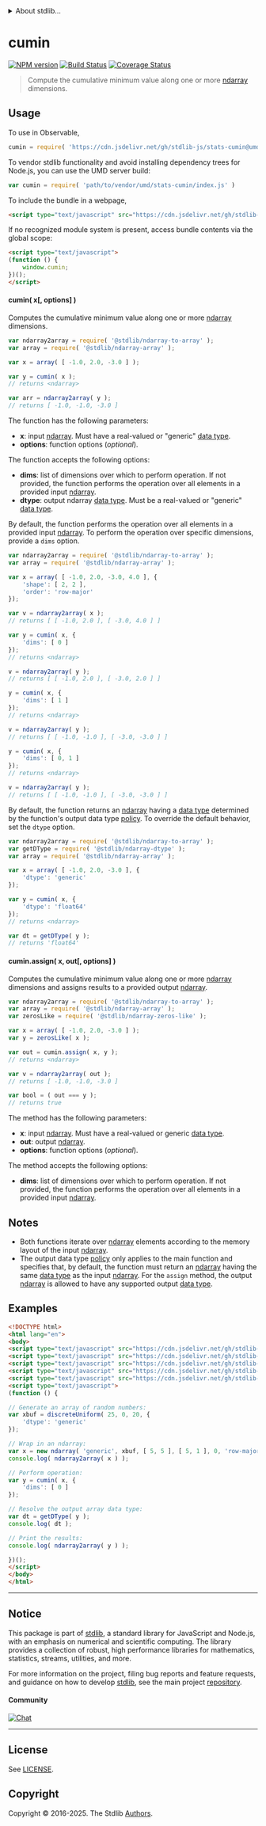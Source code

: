 <!--

@license Apache-2.0

Copyright (c) 2025 The Stdlib Authors.

Licensed under the Apache License, Version 2.0 (the "License");
you may not use this file except in compliance with the License.
You may obtain a copy of the License at

   http://www.apache.org/licenses/LICENSE-2.0

Unless required by applicable law or agreed to in writing, software
distributed under the License is distributed on an "AS IS" BASIS,
WITHOUT WARRANTIES OR CONDITIONS OF ANY KIND, either express or implied.
See the License for the specific language governing permissions and
limitations under the License.

-->


<details>
  <summary>
    About stdlib...
  </summary>
  <p>We believe in a future in which the web is a preferred environment for numerical computation. To help realize this future, we've built stdlib. stdlib is a standard library, with an emphasis on numerical and scientific computation, written in JavaScript (and C) for execution in browsers and in Node.js.</p>
  <p>The library is fully decomposable, being architected in such a way that you can swap out and mix and match APIs and functionality to cater to your exact preferences and use cases.</p>
  <p>When you use stdlib, you can be absolutely certain that you are using the most thorough, rigorous, well-written, studied, documented, tested, measured, and high-quality code out there.</p>
  <p>To join us in bringing numerical computing to the web, get started by checking us out on <a href="https://github.com/stdlib-js/stdlib">GitHub</a>, and please consider <a href="https://opencollective.com/stdlib">financially supporting stdlib</a>. We greatly appreciate your continued support!</p>
</details>

# cumin

[![NPM version][npm-image]][npm-url] [![Build Status][test-image]][test-url] [![Coverage Status][coverage-image]][coverage-url] <!-- [![dependencies][dependencies-image]][dependencies-url] -->

> Compute the cumulative minimum value along one or more [ndarray][@stdlib/ndarray/ctor] dimensions.



<section class="usage">

## Usage

To use in Observable,

```javascript
cumin = require( 'https://cdn.jsdelivr.net/gh/stdlib-js/stats-cumin@umd/browser.js' )
```

To vendor stdlib functionality and avoid installing dependency trees for Node.js, you can use the UMD server build:

```javascript
var cumin = require( 'path/to/vendor/umd/stats-cumin/index.js' )
```

To include the bundle in a webpage,

```html
<script type="text/javascript" src="https://cdn.jsdelivr.net/gh/stdlib-js/stats-cumin@umd/browser.js"></script>
```

If no recognized module system is present, access bundle contents via the global scope:

```html
<script type="text/javascript">
(function () {
    window.cumin;
})();
</script>
```

#### cumin( x\[, options] )

Computes the cumulative minimum value along one or more [ndarray][@stdlib/ndarray/ctor] dimensions.

```javascript
var ndarray2array = require( '@stdlib/ndarray-to-array' );
var array = require( '@stdlib/ndarray-array' );

var x = array( [ -1.0, 2.0, -3.0 ] );

var y = cumin( x );
// returns <ndarray>

var arr = ndarray2array( y );
// returns [ -1.0, -1.0, -3.0 ]
```

The function has the following parameters:

-   **x**: input [ndarray][@stdlib/ndarray/ctor]. Must have a real-valued or "generic" [data type][@stdlib/ndarray/dtypes].
-   **options**: function options (_optional_).

The function accepts the following options:

-   **dims**: list of dimensions over which to perform operation. If not provided, the function performs the operation over all elements in a provided input [ndarray][@stdlib/ndarray/ctor].
-   **dtype**: output ndarray [data type][@stdlib/ndarray/dtypes]. Must be a real-valued or "generic" [data type][@stdlib/ndarray/dtypes].

By default, the function performs the operation over all elements in a provided input [ndarray][@stdlib/ndarray/ctor]. To perform the operation over specific dimensions, provide a `dims` option.

```javascript
var ndarray2array = require( '@stdlib/ndarray-to-array' );
var array = require( '@stdlib/ndarray-array' );

var x = array( [ -1.0, 2.0, -3.0, 4.0 ], {
    'shape': [ 2, 2 ],
    'order': 'row-major'
});

var v = ndarray2array( x );
// returns [ [ -1.0, 2.0 ], [ -3.0, 4.0 ] ]

var y = cumin( x, {
    'dims': [ 0 ]
});
// returns <ndarray>

v = ndarray2array( y );
// returns [ [ -1.0, 2.0 ], [ -3.0, 2.0 ] ]

y = cumin( x, {
    'dims': [ 1 ]
});
// returns <ndarray>

v = ndarray2array( y );
// returns [ [ -1.0, -1.0 ], [ -3.0, -3.0 ] ]

y = cumin( x, {
    'dims': [ 0, 1 ]
});
// returns <ndarray>

v = ndarray2array( y );
// returns [ [ -1.0, -1.0 ], [ -3.0, -3.0 ] ]
```

By default, the function returns an [ndarray][@stdlib/ndarray/ctor] having a [data type][@stdlib/ndarray/dtypes] determined by the function's output data type [policy][@stdlib/ndarray/output-dtype-policies]. To override the default behavior, set the `dtype` option.

```javascript
var ndarray2array = require( '@stdlib/ndarray-to-array' );
var getDType = require( '@stdlib/ndarray-dtype' );
var array = require( '@stdlib/ndarray-array' );

var x = array( [ -1.0, 2.0, -3.0 ], {
    'dtype': 'generic'
});

var y = cumin( x, {
    'dtype': 'float64'
});
// returns <ndarray>

var dt = getDType( y );
// returns 'float64'
```

#### cumin.assign( x, out\[, options] )

Computes the cumulative minimum value along one or more [ndarray][@stdlib/ndarray/ctor] dimensions and assigns results to a provided output [ndarray][@stdlib/ndarray/ctor].

```javascript
var ndarray2array = require( '@stdlib/ndarray-to-array' );
var array = require( '@stdlib/ndarray-array' );
var zerosLike = require( '@stdlib/ndarray-zeros-like' );

var x = array( [ -1.0, 2.0, -3.0 ] );
var y = zerosLike( x );

var out = cumin.assign( x, y );
// returns <ndarray>

var v = ndarray2array( out );
// returns [ -1.0, -1.0, -3.0 ]

var bool = ( out === y );
// returns true
```

The method has the following parameters:

-   **x**: input [ndarray][@stdlib/ndarray/ctor]. Must have a real-valued or generic [data type][@stdlib/ndarray/dtypes].
-   **out**: output [ndarray][@stdlib/ndarray/ctor].
-   **options**: function options (_optional_).

The method accepts the following options:

-   **dims**: list of dimensions over which to perform operation. If not provided, the function performs the operation over all elements in a provided input [ndarray][@stdlib/ndarray/ctor].

</section>

<!-- /.usage -->

<section class="notes">

## Notes

-   Both functions iterate over [ndarray][@stdlib/ndarray/ctor] elements according to the memory layout of the input [ndarray][@stdlib/ndarray/ctor].
-   The output data type [policy][@stdlib/ndarray/output-dtype-policies] only applies to the main function and specifies that, by default, the function must return an [ndarray][@stdlib/ndarray/ctor] having the same [data type][@stdlib/ndarray/dtypes] as the input [ndarray][@stdlib/ndarray/ctor]. For the `assign` method, the output [ndarray][@stdlib/ndarray/ctor] is allowed to have any supported output [data type][@stdlib/ndarray/dtypes].

</section>

<!-- /.notes -->

<section class="examples">

## Examples

<!-- eslint no-undef: "error" -->

```html
<!DOCTYPE html>
<html lang="en">
<body>
<script type="text/javascript" src="https://cdn.jsdelivr.net/gh/stdlib-js/random-array-discrete-uniform@umd/browser.js"></script>
<script type="text/javascript" src="https://cdn.jsdelivr.net/gh/stdlib-js/ndarray-dtype@umd/browser.js"></script>
<script type="text/javascript" src="https://cdn.jsdelivr.net/gh/stdlib-js/ndarray-to-array@umd/browser.js"></script>
<script type="text/javascript" src="https://cdn.jsdelivr.net/gh/stdlib-js/ndarray-ctor@umd/browser.js"></script>
<script type="text/javascript" src="https://cdn.jsdelivr.net/gh/stdlib-js/stats-cumin@umd/browser.js"></script>
<script type="text/javascript">
(function () {

// Generate an array of random numbers:
var xbuf = discreteUniform( 25, 0, 20, {
    'dtype': 'generic'
});

// Wrap in an ndarray:
var x = new ndarray( 'generic', xbuf, [ 5, 5 ], [ 5, 1 ], 0, 'row-major' );
console.log( ndarray2array( x ) );

// Perform operation:
var y = cumin( x, {
    'dims': [ 0 ]
});

// Resolve the output array data type:
var dt = getDType( y );
console.log( dt );

// Print the results:
console.log( ndarray2array( y ) );

})();
</script>
</body>
</html>
```

</section>

<!-- /.examples -->

<!-- Section for related `stdlib` packages. Do not manually edit this section, as it is automatically populated. -->

<section class="related">

</section>

<!-- /.related -->

<!-- Section for all links. Make sure to keep an empty line after the `section` element and another before the `/section` close. -->


<section class="main-repo" >

* * *

## Notice

This package is part of [stdlib][stdlib], a standard library for JavaScript and Node.js, with an emphasis on numerical and scientific computing. The library provides a collection of robust, high performance libraries for mathematics, statistics, streams, utilities, and more.

For more information on the project, filing bug reports and feature requests, and guidance on how to develop [stdlib][stdlib], see the main project [repository][stdlib].

#### Community

[![Chat][chat-image]][chat-url]

---

## License

See [LICENSE][stdlib-license].


## Copyright

Copyright &copy; 2016-2025. The Stdlib [Authors][stdlib-authors].

</section>

<!-- /.stdlib -->

<!-- Section for all links. Make sure to keep an empty line after the `section` element and another before the `/section` close. -->

<section class="links">

[npm-image]: http://img.shields.io/npm/v/@stdlib/stats-cumin.svg
[npm-url]: https://npmjs.org/package/@stdlib/stats-cumin

[test-image]: https://github.com/stdlib-js/stats-cumin/actions/workflows/test.yml/badge.svg?branch=main
[test-url]: https://github.com/stdlib-js/stats-cumin/actions/workflows/test.yml?query=branch:main

[coverage-image]: https://img.shields.io/codecov/c/github/stdlib-js/stats-cumin/main.svg
[coverage-url]: https://codecov.io/github/stdlib-js/stats-cumin?branch=main

<!--

[dependencies-image]: https://img.shields.io/david/stdlib-js/stats-cumin.svg
[dependencies-url]: https://david-dm.org/stdlib-js/stats-cumin/main

-->

[chat-image]: https://img.shields.io/gitter/room/stdlib-js/stdlib.svg
[chat-url]: https://app.gitter.im/#/room/#stdlib-js_stdlib:gitter.im

[stdlib]: https://github.com/stdlib-js/stdlib

[stdlib-authors]: https://github.com/stdlib-js/stdlib/graphs/contributors

[umd]: https://github.com/umdjs/umd
[es-module]: https://developer.mozilla.org/en-US/docs/Web/JavaScript/Guide/Modules

[deno-url]: https://github.com/stdlib-js/stats-cumin/tree/deno
[deno-readme]: https://github.com/stdlib-js/stats-cumin/blob/deno/README.md
[umd-url]: https://github.com/stdlib-js/stats-cumin/tree/umd
[umd-readme]: https://github.com/stdlib-js/stats-cumin/blob/umd/README.md
[esm-url]: https://github.com/stdlib-js/stats-cumin/tree/esm
[esm-readme]: https://github.com/stdlib-js/stats-cumin/blob/esm/README.md
[branches-url]: https://github.com/stdlib-js/stats-cumin/blob/main/branches.md

[stdlib-license]: https://raw.githubusercontent.com/stdlib-js/stats-cumin/main/LICENSE

[@stdlib/ndarray/ctor]: https://github.com/stdlib-js/ndarray-ctor/tree/umd

[@stdlib/ndarray/dtypes]: https://github.com/stdlib-js/ndarray-dtypes/tree/umd

[@stdlib/ndarray/output-dtype-policies]: https://github.com/stdlib-js/ndarray-output-dtype-policies/tree/umd

</section>

<!-- /.links -->
